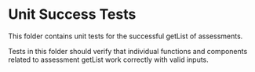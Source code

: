 ﻿# Unit Success Tests

This folder contains unit tests for the successful getList of assessments.

Tests in this folder should verify that individual functions and components related to assessment getList work correctly with valid inputs.
